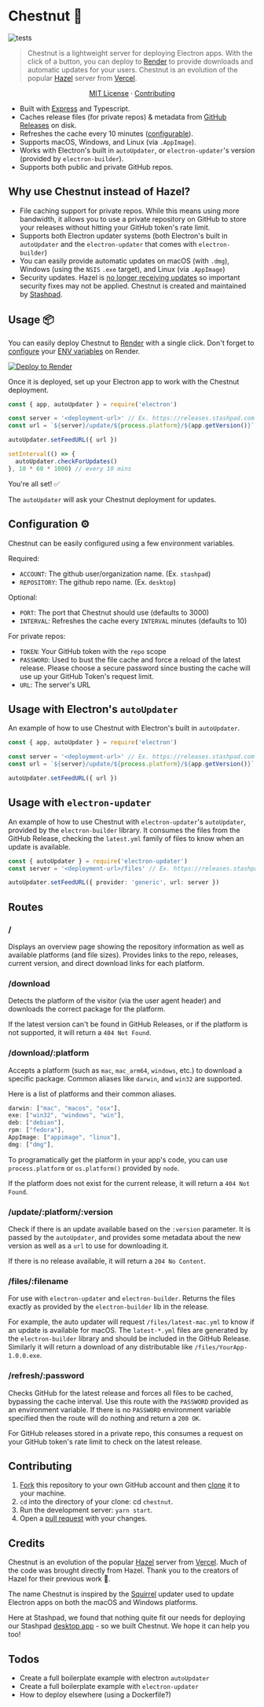 # Chestnut 🌰

![tests](https://github.com/stashpad/chestnut/actions/workflows/tests.yml/badge.svg?branch=main)

> Chestnut is a lightweight server for deploying Electron apps. With the click of a button, you can deploy to [Render](https://render.com) to provide downloads and automatic updates for your users. Chestnut is an evolution of the popular [Hazel](https://github.com/vercel/hazel) server from [Vercel](https://vercel.com/).

<p align="center">
  <a href="https://github.com/stashpad/chestnut/blob/master/LICENSE">MIT License</a> ·
  <a href="https://github.com/stashpad/chestnut#contributing">Contributing</a>
</p>

- Built with [Express](https://expressjs.com/) and Typescript.
- Caches release files (for private repos) & metadata from [GitHub Releases](https://docs.github.com/en/repositories/releasing-projects-on-github/managing-releases-in-a-repository) on disk.
- Refreshes the cache every 10 minutes ([configurable](https://github.com/stashpad/chestnut#configuration-%EF%B8%8F)).
- Supports macOS, Windows, and Linux (via `.AppImage`).
- Works with Electron's built in `autoUpdater`, or `electron-updater`'s version (provided by `electron-builder`).
- Supports both public and private GitHub repos.

## Why use Chestnut instead of Hazel?

- File caching support for private repos. While this means using more bandwidth, it allows you to use a private repository on GitHub to store your releases without hitting your GitHub token's rate limit.
- Supports both Electron updater systems (both Electron's built in `autoUpdater` and the `electron-updater` that comes with `electron-builder`)
- You can easily provide automatic updates on macOS (with `.dmg`), Windows (using the `NSIS` `.exe` target), and Linux (via `.AppImage`)
- Security updates. Hazel is [no longer receiving updates](https://github.com/vercel/hazel/issues/62#issuecomment-1159562487) so important security fixes may not be applied. Chestnut is created and maintained by [Stashpad](https://www.stashpad.com?utm_source=chestnut).

## Usage 📦

You can easily deploy Chestnut to [Render](https://render.com) with a single click. Don't forget to [configure](https://github.com/stashpad/chestnut#configuration-%EF%B8%8F) your [ENV variables](https://render.com/docs/environment-variables) on Render.

[![Deploy to Render](https://render.com/images/deploy-to-render-button.svg)](https://render.com/deploy?repo=https://github.com/stashpad/chestnut/tree/main)

Once it is deployed, set up your Electron app to work with the Chestnut deployment.

```ts
const { app, autoUpdater } = require('electron')

const server = '<deployment-url>' // Ex. https://releases.stashpad.com
const url = `${server}/update/${process.platform}/${app.getVersion()}`

autoUpdater.setFeedURL({ url })

setInterval(() => {
  autoUpdater.checkForUpdates()
}, 10 * 60 * 1000) // every 10 mins
```

You're all set! ✅

The `autoUpdater` will ask your Chestnut deployment for updates.

## Configuration ⚙️

Chestnut can be easily configured using a few environment variables.

Required:

- `ACCOUNT`: The github user/organization name. (Ex. `stashpad`)
- `REPOSITORY`: The github repo name. (Ex. `desktop`)

Optional:

- `PORT`: The port that Chestnut should use (defaults to 3000)
- `INTERVAL`: Refreshes the cache every `INTERVAL` minutes (defaults to 10)

For private repos:

- `TOKEN`: Your GitHub token with the `repo` scope
- `PASSWORD`: Used to bust the file cache and force a reload of the latest release. Please choose a secure password since busting the cache will use up your GitHub Token's request limit.
- `URL`: The server's URL

## Usage with Electron's `autoUpdater`

An example of how to use Chestnut with Electron's built in `autoUpdater`.

```ts
const { app, autoUpdater } = require('electron')

const server = '<deployment-url>' // Ex. https://releases.stashpad.com
const url = `${server}/update/${process.platform}/${app.getVersion()}`

autoUpdater.setFeedURL({ url })
```

## Usage with `electron-updater`

An example of how to use Chestnut with `electron-updater`'s `autoUpdater`, provided by the `electron-builder` library. It consumes the files from the GitHub Release, checking the `latest.yml` family of files to know when an update is available.

```ts
const { autoUpdater } = require('electron-updater')
const server = '<deployment-url>/files' // Ex. https://releases.stashpad.com/files

autoUpdater.setFeedURL({ provider: 'generic', url: server })
```

## Routes

### /

Displays an overview page showing the repository information as well as available platforms (and file sizes). Provides links to the repo, releases, current version, and direct download links for each platform.

### /download

Detects the platform of the visitor (via the user agent header) and downloads the correct package for the platform.

If the latest version can't be found in GitHub Releases, or if the platform is not supported, it will return a `404 Not Found`.

### /download/:platform

Accepts a platform (such as `mac`, `mac_arm64`, `windows`, etc.) to download a specific package. Common aliases like `darwin`, and `win32` are supported.

Here is a list of platforms and their common aliases.

```ts
darwin: ["mac", "macos", "osx"],
exe: ["win32", "windows", "win"],
deb: ["debian"],
rpm: ["fedora"],
AppImage: ["appimage", "linux"],
dmg: ["dmg"],
```

To programatically get the platform in your app's code, you can use `process.platform` or `os.platform()` provided by `node`.

If the platform does not exist for the current release, it will return a `404 Not Found`.

### /update/:platform/:version

Check if there is an update available based on the `:version` parameter. It is passed by the `autoUpdater`, and provides some metadata about the new version as well as a `url` to use for downloading it.

If there is no release available, it will return a `204 No Content`.

### /files/:filename

For use with `electron-updater` and `electron-builder`. Returns the files exactly as provided by the `electron-builder` lib in the release.

For example, the auto updater will request `/files/latest-mac.yml` to know if an update is available for macOS. The `latest-*.yml` files are generated by the `electron-builder` library and should be included in the GitHub Release. Similarly it will return a download of any distributable like `/files/YourApp-1.0.0.exe`.

### /refresh/:password

Checks GitHub for the latest release and forces all files to be cached, bypassing the cache interval. Use this route with the `PASSWORD` provided as an environment variable. If there is no `PASSWORD` environment variable specified then the route will do nothing and return a `200 OK`.

For GitHub releases stored in a private repo, this consumes a request on your GitHub token's rate limit to check on the latest release.

## Contributing

1. [Fork](https://help.github.com/articles/fork-a-repo/) this repository to your own GitHub account and then [clone](https://help.github.com/articles/cloning-a-repository/) it to your machine.
2. `cd` into the directory of your clone: cd `chestnut`.
3. Run the development server: `yarn start`.
4. Open a [pull request](https://docs.github.com/en/pull-requests/collaborating-with-pull-requests/proposing-changes-to-your-work-with-pull-requests/creating-a-pull-request-from-a-fork) with your changes.

## Credits

Chestnut is an evolution of the popular [Hazel](https://github.com/vercel/hazel) server from [Vercel](https://vercel.com/). Much of the code was brought directly from Hazel. Thank you to the creators of Hazel for their previous work 💪.

The name Chestnut is inspired by the [Squirrel](https://github.com/Squirrel) updater used to update Electron apps on both the macOS and Windows platforms.

Here at Stashpad, we found that nothing quite fit our needs for deploying our Stashpad [desktop app](https://www.stashpad.com?utm_source=chestnut) - so we built Chestnut. We hope it can help you too!

## Todos

- Create a full boilerplate example with electron `autoUpdater`
- Create a full boilerplate example with `electron-updater`
- How to deploy elsewhere (using a Dockerfile?)
